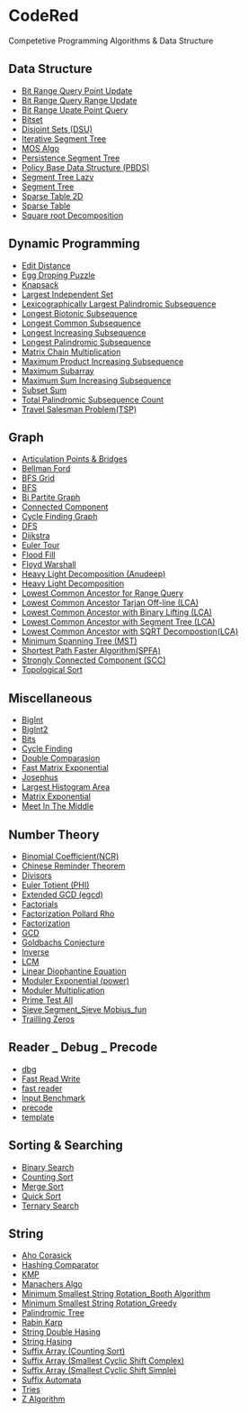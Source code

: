 # CodeRed
Competetive Programming Algorithms & Data Structure

## Data Structure
- [Bit Range Query Point Update](https://github.com/mdturin/CodeRed/blob/master/Data%20Structure/Bit%20Range%20Query%20Point%20Update.cpp)
- [Bit Range Query Range Update](https://github.com/mdturin/CodeRed/blob/master/Data%20Structure/Bit%20Range%20Query%20Range%20Update.cpp)
- [Bit Range Upate Point Query](https://github.com/mdturin/CodeRed/blob/master/Data%20Structure/Bit%20Range%20Upate%20Point%20Query.cpp)
- [Bitset](https://github.com/mdturin/CodeRed/blob/master/Data%20Structure/Bitset.cpp)
- [Disjoint Sets (DSU)](https://github.com/mdturin/CodeRed/blob/master/Data%20Structure/Disjoint%20Sets%20(DSU).cpp)
- [Iterative Segment Tree](https://github.com/mdturin/CodeRed/blob/master/Data%20Structure/Iterative%20Segment%20Tree.cpp)
- [MOS Algo](https://github.com/mdturin/CodeRed/blob/master/Data%20Structure/MOS%20Algo.cpp)
- [Persistence Segment Tree](https://github.com/mdturin/CodeRed/blob/master/Data%20Structure/Persistence%20Segment%20Tree.cpp)
- [Policy Base Data Structure (PBDS)](https://github.com/mdturin/CodeRed/blob/master/Data%20Structure/Policy%20Base%20Data%20Structure%20(PBDS).cpp)
- [Segment Tree Lazy](https://github.com/mdturin/CodeRed/blob/master/Data%20Structure/Segment%20Tree%20Lazy.cpp)
- [Segment Tree](https://github.com/mdturin/CodeRed/blob/master/Data%20Structure/Segment%20Tree.cpp)
- [Sparse Table 2D](https://github.com/mdturin/CodeRed/blob/master/Data%20Structure/Sparse%20Table%202D.cpp)
- [Sparse Table](https://github.com/mdturin/CodeRed/blob/master/Data%20Structure/Sparse%20Table.cpp)
- [Square root Decomposition](https://github.com/mdturin/CodeRed/blob/master/Data%20Structure/Square%20root%20Decomposition.cpp)

## Dynamic Programming
- [Edit Distance](https://github.com/mdturin/CodeRed/blob/master/Dynamic%20Programming/Edit%20Distance.cpp)
- [Egg Droping Puzzle](https://github.com/mdturin/CodeRed/blob/master/Dynamic%20Programming/Egg%20Droping%20Puzzle.cpp)
- [Knapsack](https://github.com/mdturin/CodeRed/blob/master/Dynamic%20Programming/Knapsack.cpp)
- [Largest Independent Set](https://github.com/mdturin/CodeRed/blob/master/Dynamic%20Programming/Largest%20Independent%20Set.cpp)
- [Lexicographically Largest Palindromic Subsequence](https://github.com/mdturin/CodeRed/blob/master/Dynamic%20Programming/Lexicographically%20Largest%20Palindromic%20Subsequence.cpp)
- [Longest Biotonic Subsequence](https://github.com/mdturin/CodeRed/blob/master/Dynamic%20Programming/Longest%20Biotonic%20Subsequence.cpp)
- [Longest Common Subsequence](https://github.com/mdturin/CodeRed/blob/master/Dynamic%20Programming/Longest%20Common%20Subsequence.cpp)
- [Longest Increasing Subsequence](https://github.com/mdturin/CodeRed/blob/master/Dynamic%20Programming/Longest%20Increasing%20Subsequence.cpp)
- [Longest Palindromic Subsequence](https://github.com/mdturin/CodeRed/blob/master/Dynamic%20Programming/Longest%20Palindromic%20Subsequence.cpp)
- [Matrix Chain Multiplication](https://github.com/mdturin/CodeRed/blob/master/Dynamic%20Programming/Matrix%20Chain%20Multiplication.cpp)
- [Maximum Product Increasing Subsequence](https://github.com/mdturin/CodeRed/blob/master/Dynamic%20Programming/Maximum%20Product%20Increasing%20Subsequence.cpp)
- [Maximum Subarray](https://github.com/mdturin/CodeRed/blob/master/Dynamic%20Programming/Maximum%20Subarray.cpp)
- [Maximum Sum Increasing Subsequence](https://github.com/mdturin/CodeRed/blob/master/Dynamic%20Programming/Maximum%20Sum%20Increasing%20Subsequence.cpp)
- [Subset Sum](https://github.com/mdturin/CodeRed/blob/master/Dynamic%20Programming/Subset%20Sum.cpp)
- [Total Palindromic Subsequence Count](https://github.com/mdturin/CodeRed/blob/master/Dynamic%20Programming/Total%20Palindromic%20Subsequence%20Count.cpp)
- [Travel Salesman Problem(TSP)](https://github.com/mdturin/CodeRed/blob/master/Dynamic%20Programming/Travel%20Salesman%20Problem(TSP).cpp)

## Graph
- [Articulation Points & Bridges](https://github.com/mdturin/CodeRed/blob/master/Graph/Articulation%20Points%20&%20Bridges.cpp)
- [Bellman Ford](https://github.com/mdturin/CodeRed/blob/master/Graph/Bellman%20Ford.cpp)
- [BFS Grid](https://github.com/mdturin/CodeRed/blob/master/Graph/BFS%20Grid.cpp)
- [BFS](https://github.com/mdturin/CodeRed/blob/master/Graph/BFS.cpp)
- [Bi Partite Graph](https://github.com/mdturin/CodeRed/blob/master/Graph/Bi%20Partite%20Graph.cpp)
- [Connected Component](https://github.com/mdturin/CodeRed/blob/master/Graph/Connected%20Component.cpp)
- [Cycle Finding Graph](https://github.com/mdturin/CodeRed/blob/master/Graph/Cycle%20Finding%20Graph.cpp)
- [DFS](https://github.com/mdturin/CodeRed/blob/master/Graph/DFS.cpp)
- [Dijkstra](https://github.com/mdturin/CodeRed/blob/master/Graph/Dijkstra.cpp)
- [Euler Tour](https://github.com/mdturin/CodeRed/blob/master/Graph/Euler%20Tour.cpp)
- [Flood Fill](https://github.com/mdturin/CodeRed/blob/master/Graph/Flood%20Fill.cpp)
- [Floyd Warshall](https://github.com/mdturin/CodeRed/blob/master/Graph/Floyd%20Warshall.cpp)
- [Heavy Light Decomposition (Anudeep)](https://github.com/mdturin/CodeRed/blob/master/Graph/Heavy%20Light%20Decomposition%20(Anudeep).cpp)
- [Heavy Light Decomposition](https://github.com/mdturin/CodeRed/blob/master/Graph/Heavy%20Light%20Decomposition.cpp)
- [Lowest Common Ancestor for Range Query](https://github.com/mdturin/CodeRed/blob/master/Graph/Lowest%20Common%20Ancestor%20for%20Range%20Query.cpp)
- [Lowest Common Ancestor Tarjan Off-line (LCA)](https://github.com/mdturin/CodeRed/blob/master/Graph/Lowest%20Common%20Ancestor%20Tarjan%20Off-line%20(LCA).cpp)
- [Lowest Common Ancestor with Binary Lifting (LCA)](https://github.com/mdturin/CodeRed/blob/master/Graph/Lowest%20Common%20Ancestor%20with%20Binary%20Lifting%20(LCA).cpp)
- [Lowest Common Ancestor with Segment Tree (LCA)](https://github.com/mdturin/CodeRed/blob/master/Graph/Lowest%20Common%20Ancestor%20with%20Segment%20Tree%20(LCA).cpp)
- [Lowest Common Ancestor with SQRT Decompostion(LCA)](https://github.com/mdturin/CodeRed/blob/master/Graph/Lowest%20Common%20Ancestor%20with%20SQRT%20Decompostion(LCA).cpp)
- [Minimum Spanning Tree (MST)](https://github.com/mdturin/CodeRed/blob/master/Graph/Minimum%20Spanning%20Tree%20(MST).cpp)
- [Shortest Path Faster Algorithm(SPFA)](https://github.com/mdturin/CodeRed/blob/master/Graph/Shortest%20Path%20Faster%20Algorithm(SPFA).cpp)
- [Strongly Connected  Component (SCC)](https://github.com/mdturin/CodeRed/blob/master/Graph/Strongly%20Connected%20%20Component%20(SCC).cpp)
- [Topological Sort](https://github.com/mdturin/CodeRed/blob/master/Graph/Topological%20Sort.cpp)

## Miscellaneous
- [BigInt](https://github.com/mdturin/CodeRed/blob/master/Miscellaneous/BigInt.cpp)
- [BigInt2](https://github.com/mdturin/CodeRed/blob/master/Miscellaneous/BigInt2.cpp)
- [Bits](https://github.com/mdturin/CodeRed/blob/master/Miscellaneous/Bits.cpp)
- [Cycle Finding](https://github.com/mdturin/CodeRed/blob/master/Miscellaneous/Cycle%20Finding.cpp)
- [Double Comparasion](https://github.com/mdturin/CodeRed/blob/master/Miscellaneous/Double%20Comparasion.cpp)
- [Fast Matrix Exponential](https://github.com/mdturin/CodeRed/blob/master/Miscellaneous/Fast%20Matrix%20Exponential.cpp)
- [Josephus](https://github.com/mdturin/CodeRed/blob/master/Miscellaneous/Josephus.cpp)
- [Largest Histogram Area](https://github.com/mdturin/CodeRed/blob/master/Miscellaneous/Largest%20Histogram%20Area.cpp)
- [Matrix Exponential](https://github.com/mdturin/CodeRed/blob/master/Miscellaneous/Matrix%20Exponential.cpp)
- [Meet In The Middle](https://github.com/mdturin/CodeRed/blob/master/Miscellaneous/Meet%20In%20The%20Middle.cpp)

## Number Theory
- [Binomial Coefficient(NCR)](https://github.com/mdturin/CodeRed/blob/master/Number%20Theory/Binomial%20Coefficient(NCR).cpp)
- [Chinese Reminder Theorem](https://github.com/mdturin/CodeRed/blob/master/Number%20Theory/Chinese%20Reminder%20Theorem.cpp)
- [Divisors](https://github.com/mdturin/CodeRed/blob/master/Number%20Theory/Divisors.cpp)
- [Euler Totient (PHI)](https://github.com/mdturin/CodeRed/blob/master/Number%20Theory/Euler%20Totient%20(PHI).cpp)
- [Extended GCD (egcd)](https://github.com/mdturin/CodeRed/blob/master/Number%20Theory/Extended%20GCD%20(egcd).cpp)
- [Factorials](https://github.com/mdturin/CodeRed/blob/master/Number%20Theory/Factorials.cpp)
- [Factorization Pollard Rho](https://github.com/mdturin/CodeRed/blob/master/Number%20Theory/Factorization%20Pollard%20Rho.cpp)
- [Factorization](https://github.com/mdturin/CodeRed/blob/master/Number%20Theory/Factorization.cpp)
- [GCD](https://github.com/mdturin/CodeRed/blob/master/Number%20Theory/GCD.cpp)
- [Goldbachs Conjecture](https://github.com/mdturin/CodeRed/blob/master/Number%20Theory/Goldbachs%20Conjecture.cpp)
- [Inverse](https://github.com/mdturin/CodeRed/blob/master/Number%20Theory/Inverse.cpp)
- [LCM](https://github.com/mdturin/CodeRed/blob/master/Number%20Theory/LCM.cpp)
- [Linear Diophantine Equation](https://github.com/mdturin/CodeRed/blob/master/Number%20Theory/Linear%20Diophantine%20Equation.cpp)
- [Moduler Exponential (power)](https://github.com/mdturin/CodeRed/blob/master/Number%20Theory/Moduler%20Exponential%20(power).cpp)
- [Moduler Multiplication](https://github.com/mdturin/CodeRed/blob/master/Number%20Theory/Moduler%20Multiplication.cpp)
- [Prime Test All](https://github.com/mdturin/CodeRed/blob/master/Number%20Theory/Prime%20Test%20All.cpp)
- [Sieve Segment_Sieve Mobius_fun](https://github.com/mdturin/CodeRed/blob/master/Number%20Theory/Sieve%20Segment_Sieve%20Mobius_fun.cpp)
- [Trailling Zeros](https://github.com/mdturin/CodeRed/blob/master/Number%20Theory/Trailling%20Zeros.cpp)

## Reader _ Debug _ Precode
- [dbg](https://github.com/mdturin/CodeRed/blob/master/Reader%20_%20Debug%20_%20Precode/dbg.hpp)
- [Fast Read Write](https://github.com/mdturin/CodeRed/blob/master/Reader%20_%20Debug%20_%20Precode/Fast%20Read%20Write.cpp)
- [fast reader](https://github.com/mdturin/CodeRed/blob/master/Reader%20_%20Debug%20_%20Precode/fast%20reader.cpp)
- [Input Benchmark](https://github.com/mdturin/CodeRed/blob/master/Reader%20_%20Debug%20_%20Precode/Input%20Benchmark.cpp)
- [precode](https://github.com/mdturin/CodeRed/blob/master/Reader%20_%20Debug%20_%20Precode/precode.cpp)
- [template](https://github.com/mdturin/CodeRed/blob/master/Reader%20_%20Debug%20_%20Precode/template.cpp)

## Sorting & Searching
- [Binary Search](https://github.com/mdturin/CodeRed/blob/master/Sorting%20&%20Searching/Binary%20Search.cpp)
- [Counting Sort](https://github.com/mdturin/CodeRed/blob/master/Sorting%20&%20Searching/Counting%20Sort.cpp)
- [Merge Sort](https://github.com/mdturin/CodeRed/blob/master/Sorting%20&%20Searching/Merge%20Sort.cpp)
- [Quick Sort](https://github.com/mdturin/CodeRed/blob/master/Sorting%20&%20Searching/Quick%20Sort.cpp)
- [Ternary Search](https://github.com/mdturin/CodeRed/blob/master/Sorting%20&%20Searching/Ternary%20Search.cpp)

## String
- [Aho Corasick](https://github.com/mdturin/CodeRed/blob/master/String/Aho%20Corasick.cpp)
- [Hashing Comparator](https://github.com/mdturin/CodeRed/blob/master/String/Hashing%20Comparator.cpp)
- [KMP](https://github.com/mdturin/CodeRed/blob/master/String/KMP.cpp)
- [Manachers Algo](https://github.com/mdturin/CodeRed/blob/master/String/Manachers%20Algo.cpp)
- [Minimum Smallest String Rotation_Booth Algorithm](https://github.com/mdturin/CodeRed/blob/master/String/Minimum%20Smallest%20String%20Rotation_Booth%20Algorithm.cpp)
- [Minimum Smallest String Rotation_Greedy](https://github.com/mdturin/CodeRed/blob/master/String/Minimum%20Smallest%20String%20Rotation_Greedy.cpp)
- [Palindromic Tree](https://github.com/mdturin/CodeRed/blob/master/String/Palindromic%20Tree.cpp)
- [Rabin Karp](https://github.com/mdturin/CodeRed/blob/master/String/Rabin%20Karp.cpp)
- [String Double Hasing](https://github.com/mdturin/CodeRed/blob/master/String/String%20Double%20Hasing.cpp)
- [String Hasing](https://github.com/mdturin/CodeRed/blob/master/String/String%20Hasing.cpp)
- [Suffix Array (Counting Sort)](https://github.com/mdturin/CodeRed/blob/master/String/Suffix%20Array%20(Counting%20Sort).cpp)
- [Suffix Array (Smallest Cyclic Shift Complex)](https://github.com/mdturin/CodeRed/blob/master/String/Suffix%20Array%20(Smallest%20Cyclic%20Shift%20Complex).cpp)
- [Suffix Array (Smallest Cyclic Shift Simple)](https://github.com/mdturin/CodeRed/blob/master/String/Suffix%20Array%20(Smallest%20Cyclic%20Shift%20Simple).cpp)
- [Suffix Automata](https://github.com/mdturin/CodeRed/blob/master/String/Suffix%20Automata.cpp)
- [Tries](https://github.com/mdturin/CodeRed/blob/master/String/Tries.cpp)
- [Z Algorithm](https://github.com/mdturin/CodeRed/blob/master/String/Z%20Algorithm.cpp)
